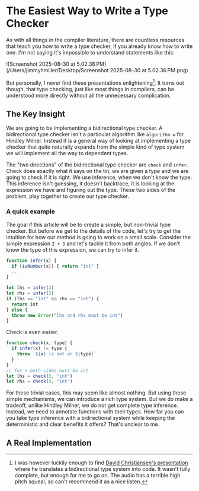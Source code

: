 # The Easiest Way to Write a Type Checker

As with all things in the compiler literature, there are countless resources that teach you how to write a type checker, if you already know how to write one. I'm not saying it's impossible to understand statements like this:

![Screenshot 2025-08-30 at 5.02.36 PM](/Users/jimmyhmiller/Desktop/Screenshot 2025-08-30 at 5.02.36 PM.png)

But personally, I never find these presentations enlightening[^1]. It turns out though, that type checking, just like most things in compilers, can be understood more directly without all the unnecessary complication. 

## The Key Insight

We are going to be implementing a bidirectional type checker. A bidirectional type checker isn't a particular algorithm like `algorithm w` for Hindley Milner. Instead if is a general way of looking at implementing a type checker that quite naturally expands from the simple kind of type system we will implement all the way to dependent types.

The "two directions" of the bidirectional type checker are `check` and `infer`. Check does exactly what it says on the tin, we are given a type and we are going to check if it is right. We use inference, when we don't know the type. This inference isn't guessing, it doesn't backtrace, it is looking at the expression we have and figuring out the type. These two sides of the problem, play together to create our type checker.

### A quick example

The goal if this article will be to create a simple, but non-trivial type checker. But before we get to the details of the code, let's try to get the intuition for how our method is going to work on a small scale. Consider the simple expression `2 + 3` and let's tackle it from both angles. If we don't know the type of this expression, we can try to infer it.

```javascript
function infer(x) {
  if (isNumber(x)) { return "int" }
  ...
}

let lhs = infer(2)
let rhs = infer(3)
if (lhs == "int" && rhs == "int") {
  return int
} else {
  throw new Error("lhs and rhs must be int")
}
```

Check is even easier.

```javascript
function check(x, type) {
  if infer(x) != type {
    throw `${x} is not an ${type}`
  }
}
// for + both sides must be int
let lhs = check(2, "int")
let rhs = check(3, "int")
```

For these trivial cases, this may seem like almost nothing. But using these simple mechanisms, we can introduce a rich type system. But we do make a tradeoff, unlike Hindley Milner, we do not get complete type inference. Instead, we need to annotate functions with their types. How far you can you take type inference with a bidirectional system while keeping the deterministic and clear benefits it offers? That's unclear to me.

## A Real Implementation



[^1]: I was however luckily enough to find [David Christiansen's presentation](https://www.youtube.com/watch?v=utyBNDj7s2w) where he translates a bidirectional type system into code. It wasn't fully complete, but enough for me to go on. The audio has a terrible high pitch squeal, so can't recommend it as a nice listen.

